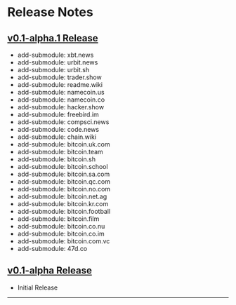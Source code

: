 # Release Notes

## [v0.1-alpha.1 Release](https://github.com/0x47d/0x47d/tree/v0.1-alpha.1)

* add-submodule: xbt.news
* add-submodule: urbit.news
* add-submodule: urbit.sh
* add-submodule: trader.show
* add-submodule: readme.wiki
* add-submodule: namecoin.us
* add-submodule: namecoin.co
* add-submodule: hacker.show
* add-submodule: freebird.im
* add-submodule: compsci.news
* add-submodule: code.news
* add-submodule: chain.wiki
* add-submodule: bitcoin.uk.com
* add-submodule: bitcoin.team
* add-submodule: bitcoin.sh
* add-submodule: bitcoin.school
* add-submodule: bitcoin.sa.com
* add-submodule: bitcoin.qc.com
* add-submodule: bitcoin.no.com
* add-submodule: bitcoin.net.ag
* add-submodule: bitcoin.kr.com
* add-submodule: bitcoin.football
* add-submodule: bitcoin.film
* add-submodule: bitcoin.co.nu
* add-submodule: bitcoin.co.im
* add-submodule: bitcoin.com.vc
* add-submodule: 47d.co

## [v0.1-alpha Release](https://github.com/0x47d/0x47d/releases/tag/v0.1-alpha)

* Initial Release

---
